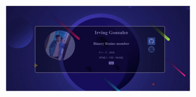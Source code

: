 <img alt="CAPTURADAY2" src="https://github.com/IrvingTKNG/IrvingTKNG/blob/main/BinaryBrains/DAY2/source/captura%20.png" align="center"  />
